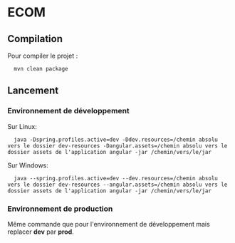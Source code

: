 # ECOM

## Compilation

Pour compiler le projet :

      mvn clean package

## Lancement

### Environnement de développement

Sur Linux:

      java -Dspring.profiles.active=dev -Ddev.resources=/chemin absolu vers le dossier dev-resources -Dangular.assets=/chemin absolu vers le dossier assets de l'application angular -jar /chemin/vers/le/jar

Sur Windows:

      java --spring.profiles.active=dev --dev.resources=/chemin absolu vers le dossier dev-resources --angular.assets=/chemin absolu vers le dossier assets de l'application angular -jar /chemin/vers/le/jar

### Environnement de production

Même commande que pour l'environnement de développement mais replacer **dev** par **prod**.
